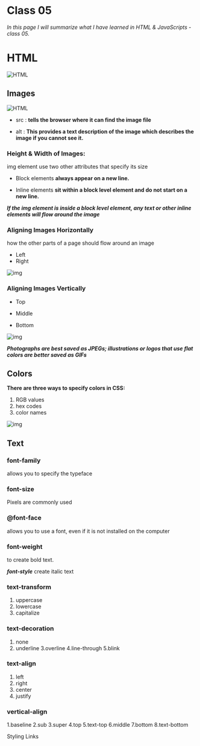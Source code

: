 # Class 05
*In this page I will summarize what I have learned in HTML & JavaScripts - class 05.*

# HTML

![HTML](https://static.raymondcamden.com/images/logo-html.png)

## Images


![HTML](https://www.shellblack.com/SFDC/wp-content/uploads/2010/07/Adding-Image-Tag-to-HTML-Email_XXXX.png)


- src : **tells the browser where it can find the image file**

- alt : **This provides a text description of the image which describes the image if you cannot see it.**

### Height & Width of Images:

img element use two other attributes
that specify its size 

- Block elements **always appear on a new line.**

- Inline elements **sit within a
block level element and do not
start on a new line.**

***If the img element is inside a
block level element, any text or
other inline elements will flow
around the image***

### Aligning Images Horizontally

 how the other parts of a page should flow around an image
 
 - Left
 - Right
 
 ![img](/k.png)
 
 ### Aligning Images Vertically
 
 - Top
 
 - Middle 
  
 - Bottom
  
 ![img](/k.png)
 
 ***Photographs are best saved as JPEGs; illustrations or
logos that use flat colors are better saved as GIFs***

## Colors

**There are three ways to specify colors in CSS:**

1. RGB values
2. hex codes
3. color names

 ![img](https://tutorial.techaltum.com/images/css-colors.jpg)
 
 
 ## Text
 

### font-family

allows you to specify the
typeface 

### font-size


Pixels are commonly used

### @font-face

 allows you to use
a font, even if it is not installed
on the computer 

### font-weight

 to create bold text. 
 
***font-style***
create italic text

### text-transform

1. uppercase
2. lowercase
3. capitalize


### text-decoration

1. none
2. underline
3.overline
4.line-through
5.blink

### text-align

1. left
2. right
3. center
4. justify

### vertical-align

1.baseline
2.sub
3.super
4.top
5.text-top
6.middle
7.bottom
8.text-bottom

Styling Links















 
 

